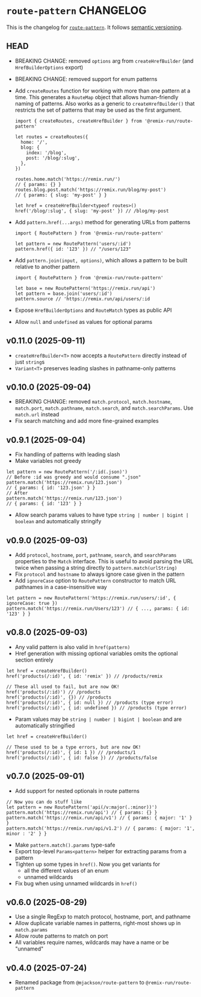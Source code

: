# `route-pattern` CHANGELOG

This is the changelog for [`route-pattern`](https://github.com/remix-run/remix/tree/main/packages/route-pattern). It follows [semantic versioning](https://semver.org/).

## HEAD

- BREAKING CHANGE: removed `options` arg from `createHrefBuilder` (and `HrefBuilderOptions` export)
- BREAKING CHANGE: removed support for enum patterns
- Add `createRoutes` function for working with more than one pattern at a time. This generates a `RouteMap` object that allows human-friendly naming of patterns. Also works as a generic to `createHrefBuilder()` that restricts the set of patterns that may be used as the first argument.

  ```tsx
  import { createRoutes, createHrefBuilder } from '@remix-run/route-pattern'

  let routes = createRoutes({
    home: '/',
    blog: {
      index: '/blog',
      post: '/blog/:slug',
    },
  })

  routes.home.match('https://remix.run/')
  // { params: {} }
  routes.blog.post.match('https://remix.run/blog/my-post')
  // { params: { slug: 'my-post' } }

  let href = createHrefBuilder<typeof routes>()
  href('/blog/:slug', { slug: 'my-post' }) // /blog/my-post
  ```

- Add `pattern.href(...args)` method for generating URLs from patterns

  ```tsx
  import { RoutePattern } from '@remix-run/route-pattern'

  let pattern = new RoutePattern('users/:id')
  pattern.href({ id: '123' }) // "/users/123"
  ```

- Add `pattern.join(input, options)`, which allows a pattern to be built relative
  to another pattern

  ```tsx
  import { RoutePattern } from '@remix-run/route-pattern'

  let base = new RoutePattern('https://remix.run/api')
  let pattern = base.join('users/:id')
  pattern.source // 'https://remix.run/api/users/:id
  ```

- Expose `HrefBuilderOptions` and `RouteMatch` types as public API
- Allow `null` and `undefined` as values for optional params

## v0.11.0 (2025-09-11)

- `createHrefBuilder<T>` now accepts a `RoutePattern` directly instead of just `string`s
- `Variant<T>` preserves leading slashes in pathname-only patterns

## v0.10.0 (2025-09-04)

- BREAKING CHANGE: removed `match.protocol`, `match.hostname`, `match.port`, `match.pathname`, `match.search`, and `match.searchParams`. Use `match.url` instead
- Fix search matching and add more fine-grained examples

## v0.9.1 (2025-09-04)

- Fix handling of patterns with leading slash
- Make variables not greedy

```tsx
let pattern = new RoutePattern('/:id(.json)')
// Before :id was greedy and would consume ".json"
pattern.match('https://remix.run/123.json')
// { params: { id: '123.json' } }
// After
pattern.match('https://remix.run/123.json')
// { params: { id: '123' } }
```

- Allow search params values to have type `string | number | bigint | boolean` and automatically stringify

## v0.9.0 (2025-09-03)

- Add `protocol`, `hostname`, `port`, `pathname`, `search`, and `searchParams` properties to the `Match` interface. This is useful to avoid parsing the URL twice when passing a string directly to `pattern.match(urlString)`
- Fix `protocol` and `hostname` to always ignore case given in the pattern
- Add `ignoreCase` option to `RoutePattern` constructor to match URL pathnames in a case-insensitive way

```tsx
let pattern = new RoutePattern('https://remix.run/users/:id', { ignoreCase: true })
pattern.match('https://remix.run/Users/123') // { ..., params: { id: '123' } }
```

## v0.8.0 (2025-09-03)

- Any valid pattern is also valid in `href(pattern)`
- Href generation with missing optional variables omits the optional section entirely

```tsx
let href = createHrefBuilder()
href('products(/:id)', { id: 'remix' }) // /products/remix

// These all used to fail, but are now OK!
href('products(/:id)') // /products
href('products(/:id)', {}) // /products
href('products(/:id)', { id: null }) // /products (type error)
href('products(/:id)', { id: undefined }) // /products (type error)
```

- Param values may be `string | number | bigint | boolean` and are automatically stringified

```tsx
let href = createHrefBuilder()

// These used to be a type errors, but are now OK!
href('products(/:id)', { id: 1 }) // /products/1
href('products(/:id)', { id: false }) // /products/false
```

## v0.7.0 (2025-09-01)

- Add support for nested optionals in route patterns

```tsx
// Now you can do stuff like
let pattern = new RoutePattern('api(/v:major(.:minor))')
pattern.match('https://remix.run/api') // { params: {} }
pattern.match('https://remix.run/api/v1') // { params: { major: '1' } }
pattern.match('https://remix.run/api/v1.2') // { params: { major: '1', minor : '2' } }
```

- Make `pattern.match().params` type-safe
- Export top-level `Params<pattern>` helper for extracting params from a pattern
- Tighten up some types in `href()`. Now you get variants for
  - all the different values of an enum
  - unnamed wildcards
- Fix bug when using unnamed wildcards in `href()`

## v0.6.0 (2025-08-29)

- Use a single RegExp to match protocol, hostname, port, and pathname
- Allow duplicate variable names in patterns, right-most shows up in `match.params`
- Allow route patterns to match on port
- All variables require names, wildcards may have a name or be "unnamed"

## v0.4.0 (2025-07-24)

- Renamed package from `@mjackson/route-pattern` to `@remix-run/route-pattern`
